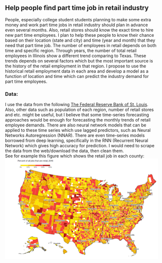 ## Help people find part time job in retail industry

People, especially college student students planning to make some extra money and work part time jobs in retail industry should plan in advance even several months. Also, retail stores should know the exact time to hire new part time employees. I plan to help these people to know their chance based on their location (state and city) and time (year and month) that they need that part time job. The number of employees in retail depends on both time and specific region. Through years, the number of total retail employees in Illinois show a different trend comparing to Texas. These trends depends on several factors which but the most important source is the history of the retail employment in that region. I propose to use the historical retail employment data in each area and develop a model as a function of location and time which can predict the industry demand for part time employees. 
### Data: 
I use the data from the following [The Federal Reserve Bank of St. Louis]( 
https://fred.stlouisfed.org/search?st=retail+employee).
Also, other data such as population of each region, number of retail stores and etc. might be useful, but I believe that some time-series forecasting approaches would be enough for forecasting the monthly trends of retail employee demands.   There are also neural network models that can be applied to these time series which use lagged predictors, such as Neural Networks Autoregression (NNAR). There are even time-series models borrowed from deep learning, specifically in the RNN (Recurrent Neural Network)  which gives high accuracy for prediction. 
I would need to scrape the data from the web/download the data, then clean them.  
See for example this figure which shows the retail job in each county: 
![alt text]( https://github.com/Hassan-Dashtian/PartTimeJobForecast/blob/gh-pages/retailjobs.png)
